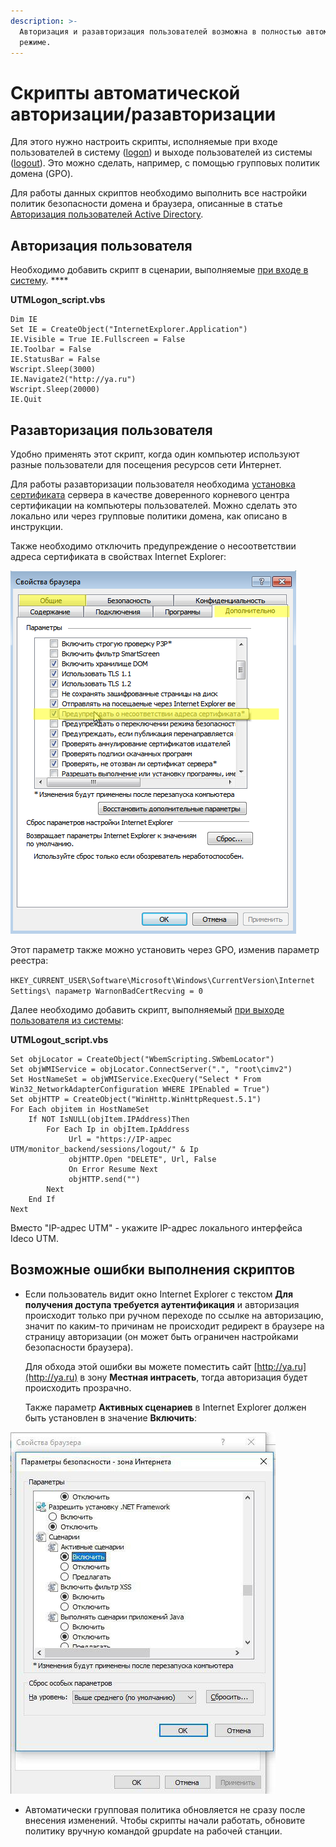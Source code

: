 ```yaml
---
description: >-
  Авторизация и разавторизация пользователей возможна в полностью автоматическом
  режиме.
---
```


# Скрипты автоматической авторизации/разавторизации

Для этого нужно настроить скрипты, исполняемые при входе пользователей в систему ([logon](https://technet.microsoft.com/ru-ru/library/cc770908.aspx)) и выходе пользователей из системы ([logout](https://technet.microsoft.com/ru-ru/library/cc753583.aspx)). Это можно сделать, например, с помощью групповых политик домена (GPO).

&#x20;Для работы данных скриптов необходимо выполнить все настройки политик безопасности домена и браузера, описанные в статье [Авторизация пользователей Active Directory](./).

## Авторизация пользователя

Необходимо добавить скрипт в сценарии, выполняемые [при входе в систему](https://technet.microsoft.com/ru-ru/library/cc770908.aspx).  **** &#x20;

**UTMLogon\_script.vbs**

```
Dim IE 
Set IE = CreateObject("InternetExplorer.Application") 
IE.Visible = True IE.Fullscreen = False 
IE.Toolbar = False 
IE.StatusBar = False 
Wscript.Sleep(3000) 
IE.Navigate2("http://ya.ru") 
Wscript.Sleep(20000) 
IE.Quit
```

## Разавторизация пользователя

Удобно применять этот скрипт, когда один компьютер используют разные пользователи для посещения ресурсов сети Интернет.

Для работы разавторизации пользователя необходима [установка сертификата](../../../access-rules/content-filter/filtering-https-traffic.md#dobavlenie-sertifikata-cherez-politiki-domena-microsoft-active-directory) сервера в качестве доверенного корневого центра сертификации на компьютеры пользователей. Можно сделать это локально или через групповые политики домена, как описано в инструкции.

Также необходимо отключить предупреждение о несоответствии адреса сертификата в свойствах Internet Explorer:

![](../../../.gitbook/assets/ie11.png)

Этот параметр также можно установить через GPO, изменив параметр реестра:

`HKEY_CURRENT_USER\Software\Microsoft\Windows\CurrentVersion\Internet Settings\ параметр WarnonBadCertRecving = 0`

Далее необходимо добавить скрипт, выполняемый [при выходе пользователя из системы](https://technet.microsoft.com/ru-ru/library/cc753583.aspx):

**UTMLogout\_script.vbs**

```
Set objLocator = CreateObject("WbemScripting.SWbemLocator") 
Set objWMIService = objLocator.ConnectServer(".", "root\cimv2") 
Set HostNameSet = objWMIService.ExecQuery("Select * From Win32_NetworkAdapterConfiguration WHERE IPEnabled = True") 
Set objHTTP = CreateObject("WinHttp.WinHttpRequest.5.1") 
For Each objitem in HostNameSet 
    If NOT IsNULL(objItem.IPAddress)Then 
        For Each Ip in objItem.IpAddress 
             Url = "https://IP-адрес UTM/monitor_backend/sessions/logout/" & Ip 
             objHTTP.Open "DELETE", Url, False 
             On Error Resume Next 
             objHTTP.send("") 
        Next 
    End If 
Next
```

Вместо "IP-адрес UTM" - укажите IP-адрес локального интерфейса Ideco UTM.

## Возможные ошибки выполнения скриптов

*   Если пользователь видит окно Internet Explorer с текстом **Для получения доступа требуется аутентификация** и авторизация происходит только при ручном переходе по ссылке на авторизацию, значит по каким-то причинам не происходит редирект в браузере на страницу авторизации (он может быть ограничен настройками безопасности браузера). &#x20;

    Для обхода этой ошибки вы можете поместить сайт [http://ya.ru](http://ya.ru) в зону **Местная интрасеть**, тогда авторизация будет происходить прозрачно. &#x20;

    Также параметр **Активных сценариев** в Internet Explorer должен быть установлен в значение **Включить**: &#x20;

![](<../../../.gitbook/assets/6586987 (1).jpg>)

* Автоматически групповая политика обновляется не сразу после внесения изменений. Чтобы скрипты начали работать, обновите политику вручную командой gpupdate на рабочей станции.
